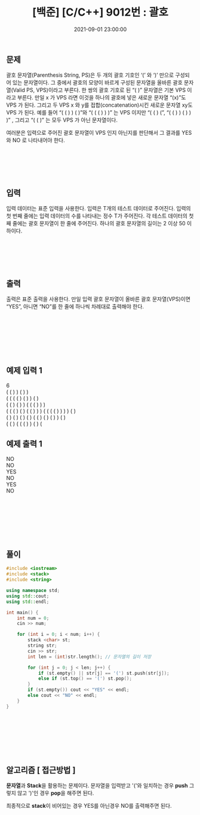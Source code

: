 ﻿---
title: "[백준] [C/C++] 9012번 : 괄호"
date: 2021-09-01 23:00:00
categories:
- 백준
tags:
- 백준
- 알고리즘
- 자료구조
---

## 문제

괄호 문자열(Parenthesis String, PS)은 두 개의 괄호 기호인 ‘(’ 와 ‘)’ 만으로 구성되어 있는 문자열이다. 그 중에서 괄호의 모양이 바르게 구성된 문자열을 올바른 괄호 문자열(Valid PS, VPS)이라고 부른다. 한 쌍의 괄호 기호로 된 “( )” 문자열은 기본 VPS 이라고 부른다. 만일 x 가 VPS 라면 이것을 하나의 괄호에 넣은 새로운 문자열 “(x)”도 VPS 가 된다. 그리고 두 VPS x 와 y를 접합(concatenation)시킨 새로운 문자열 xy도 VPS 가 된다. 예를 들어 “( ( ) ) ( )”와 “( ( ( ) ) )” 는 VPS 이지만 “( ( ) (”, “( ( ) ) ( ) ) )” , 그리고 “( ( )” 는 모두 VPS 가 아닌 문자열이다.

여러분은 입력으로 주어진 괄호 문자열이 VPS 인지 아닌지를 판단해서 그 결과를 YES 와 NO 로 나타내어야 한다.
<br><br><br><br><br><br>

  

## 입력

입력 데이터는 표준 입력을 사용한다. 입력은 T개의 테스트 데이터로 주어진다. 입력의 첫 번째 줄에는 입력 데이터의 수를 나타내는 정수 T가 주어진다. 각 테스트 데이터의 첫째 줄에는 괄호 문자열이 한 줄에 주어진다. 하나의 괄호 문자열의 길이는 2 이상 50 이하이다.
<br><br><br><br><br><br>

  

## 출력
출력은 표준 출력을 사용한다. 만일 입력 괄호 문자열이 올바른 괄호 문자열(VPS)이면 “YES”, 아니면 “NO”를 한 줄에 하나씩 차례대로 출력해야 한다.

<br><br><br><br><br><br>

  

## 예제 입력 1
6  
( ( ) ) ( ) )    
( ( ( ( ) ( ) ) ( )  
( ( ) ( ) ) ( ( ( ) ) )  
( ( ( ) ( ) ( ( ) ) ) ( ( ( ( ) ) ) ) ( )  
( ) ( ) ( ) ( ) ( ( ) ( ) ( ) ) ( )  
( ( ) ( ( ( ) ) ( ) (  

## 예제 출력 1
NO  
NO  
YES  
NO  
YES  
NO  

<br><br><br><br><br><br>

## 풀이
```c++
#include <iostream>
#include <stack>
#include <string>

using namespace std;
using std::cout;
using std::endl;

int main() {
	int num = 0;
	cin >> num;

	for (int i = 0; i < num; i++) {
		stack <char> st;
		string str;
		cin >> str;
		int len = (int)str.length(); // 문자열의 길이 저장

		for (int j = 0; j < len; j++) {
			if (st.empty() || str[j] == '(') st.push(str[j]);
			else if (st.top() == '(') st.pop();
		}
		if (st.empty()) cout << "YES" << endl;
		else cout << "NO" << endl;
	}
}
```

<br><br><br><br><br><br>

## 알고리즘 [ 접근방법 ]
**문자열**과 **Stack**을 활용하는 문제이다.
문자열을 입력받고 '('와 일치하는 경우 **push**
그렇지 않고 ')'인 경우 **pop**을 해주면 된다.

최종적으로 **stack**이 비어있는 경우 YES를
아닌경우 NO를 출력해주면 된다.
